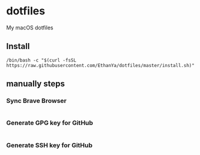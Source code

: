 # dotfiles
My macOS dotfiles

## Install

```shell
/bin/bash -c "$(curl -fsSL https://raw.githubusercontent.com/EthanYa/dotfiles/master/install.sh)"
```

## manually steps
### Sync Brave Browser

```shell

```

### Generate GPG key for GitHub

```shell

```

### Generate SSH key for GitHub

```shell

```

